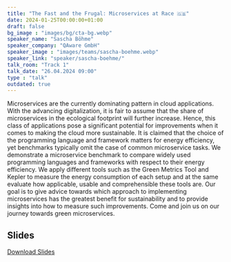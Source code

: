 ```yaml
---
title: "The Fast and the Frugal: Microservices at Race 🇬🇧"
date: 2024-01-25T00:00:00+01:00
draft: false
bg_image : "images/bg/cta-bg.webp"
speaker_name: "Sascha Böhme"
speaker_company: "QAware GmbH"
speaker_image : "images/teams/sascha-boehme.webp"
speaker_link: "speaker/sascha-boehme/"
talk_room: "Track 1"
talk_date: "26.04.2024 09:00"
type : "talk"
outdated: true
---
```


Microservices are the currently dominating pattern in cloud applications. With the advancing digitalization, it is fair to assume that the share of microservices in the ecological footprint will further increase. Hence, this class of applications pose a significant potential for improvements when it comes to making the cloud more sustainable. It is claimed that the choice of the programming language and framework matters for energy efficiency, yet benchmarks typically omit the case of common microservice tasks. We demonstrate a microservice benchmark to compare widely used programming languages and frameworks with respect to their energy efficiency. We apply different tools such as the Green Metrics Tool and Kepler to measure the energy consumption of each setup and at the same evaluate how applicable, usable and comprehensible these tools are. Our goal is to give advice towards which approach to implementing microservices has the greatest benefit for sustainability and to provide insights into how to measure such improvements. Come and join us on our journey towards green microservices.

## Slides

[<i class='tf-ion-android-download'></i> Download Slides](/files/slides/The_Fast_and_the_Frugal-Microservices_at_Race.pdf)